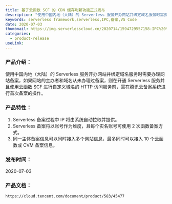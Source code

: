 ```yaml
---
title: 基于云函数 SCF 的 CDN 缓存刷新功能正式发布
description: "使用中国内地（大陆）的 Serverless 服务开办网站并绑定域名服务时需要办理网站备案，如果网站的主办者和域名从未办理过备案，则在开通 Serverless 服务并且使用云函数 SCF 进行自定义域名的 HTTP 访问服务前，需在腾讯云备案系统进行首次备案的操作。ICP 备案 6 月 12 日正式发布,支持企业备案。"
keywords: serverless framework,serverless,IPC,备案,VS Code
date: 2020-07-03
thumbnail: https://img.serverlesscloud.cn/2020714/1594729557158-IPC%20%E5%A4%87%E6%A1%88.jpg
categories:
  - product-release
useLink: 
---
```


### 产品介绍：

使用中国内地（大陆）的 Serverless 服务开办网站并绑定域名服务时需要办理网站备案，如果网站的主办者和域名从未办理过备案，则在开通 Serverless 服务并且使用云函数 SCF 进行自定义域名的 HTTP 访问服务前，需在腾讯云备案系统进行首次备案的操作。

### 产品特性：

1. Serverless 备案过程中 IP 将由系统自动拉取并提供。
2. Serverless 备案将以账号作为维度，且每个实名账号可使用 2 次函数备案方式。
3. 同一主体备案信息可以同时接入多个网站信息，最多同时可以接入 10 个云函数或 CVM 备案信息。

### 发布时间：

2020-07-03

### 产品文档：

`https://cloud.tencent.com/document/product/583/45477`


